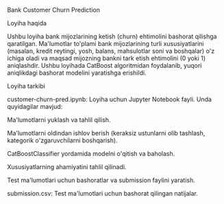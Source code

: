 Bank Customer Churn Prediction

Loyiha haqida

Ushbu loyiha bank mijozlarining ketish (churn) ehtimolini bashorat qilishga qaratilgan. Ma'lumotlar to'plami bank mijozlarining turli xususiyatlarini (masalan, kredit reytingi, yosh, balans, mahsulotlar soni va boshqalar) o'z ichiga oladi va maqsad mijozning bankni tark etish ehtimolini (0 yoki 1) aniqlashdir. Ushbu loyihada CatBoost algoritmidan foydalanib, yuqori aniqlikdagi bashorat modelini yaratishga erishildi.

Loyiha tarkibi

customer-churn-pred.ipynb: Loyiha uchun Jupyter Notebook fayli. 
Unda quyidagilar mavjud:

Ma'lumotlarni yuklash va tahlil qilish.

Ma'lumotlarni oldindan ishlov berish (keraksiz ustunlarni olib tashlash, kategorik o'zgaruvchilarni boshqarish).

CatBoostClassifier yordamida modelni o'qitish va baholash.

Xususiyatlarning ahamiyatini tahlil qilinadi.

Test ma'lumotlari uchun bashoratlar va submission faylini yaratish.

submission.csv: Test ma'lumotlari uchun bashorat qilingan natijalar.
